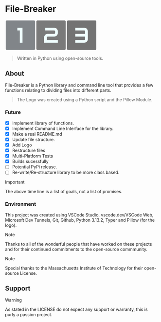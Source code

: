 # File-Breaker
<img src="https://github.com/barnabeepickle/file-breaker/blob/main/resources/logo.png" alt="File-Breaker Logo, 3 differently colored grey squares with rounded corners and white text,the numbers 1, 2 and 3 in the center of each." width=60% height=60%>

> Written in Python using open-source tools.
## About
File-Breaker is a Python library and command line tool that provides a few functions relating to dividing files into different parts.
> The Logo was created using a Python script and the Pillow Module.
### Future
- [x] Implement library of functions.
- [x] Implement Command Line Interface for the library.
- [x] Make a real README.md
- [x] Update file structure.
- [x] Add Logo
- [x] Restructure files
- [x] Multi-Platform Tests
- [x] Builds sucessfully
- [ ] Potential PyPi release.
- [ ] Re-write/Re-structure library to be more class based.

> [!IMPORTANT]
> The above time line is a list of goals, not a list of promises.
### Environment
This project was created using VSCode Studio, vscode.dev/VSCode Web, Microsoft Dev Tunnels, Git, Github, Python 3.13.2, Typer and Pillow (for the logo).
> [!NOTE]
> Thanks to all of the wonderful people that have worked on these projects and for their continued commitments to the open-source commmunity.

> [!NOTE]
> Special thanks to the Massachusetts Institute of Technology for their open-source License.
## Support
> [!WARNING]
> As stated in the LICENSE do not expect any support or warranty, this is purly a passion project.
